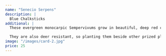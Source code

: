 ```yaml
---
name: "Senecio Serpens"
description: |
  Blue Chalksticks
additional: |
  These evergreen monocarpic Sempervivums grow in beautiful, deep red clusters and have touches of green on the edges. Its thick leaves sustain it through long periods of drought.

  They are also deer resistant, so planting them beside other prized plants can help deter them from being eaten.
image: "/images/card-2.jpg"
price: 25
---
```

